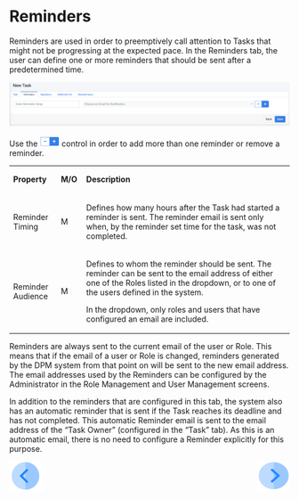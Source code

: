 # Reminders

Reminders are used in order to preemptively call attention to Tasks that might not be progressing at the expected pace. 
In the Reminders tab, the user can define one or more reminders that should be sent after a predetermined time.

 ![image](/articles/DPM/images/Figure_16_Task_configuration_Reminders_tab.png)

Use the   <img src="../images/Figure_16a_plus_minus_icon.png" width="7%" height="7%"> control in order to add more than one reminder or remove a reminder. 

<table>
<tbody>
<tr>
<td width="85">
<p><strong>Property</strong></p>
</td>
<td width="35">
<p><strong>M/O</strong></p>
</td>
<td width="780">
<p><strong>Description</strong></p>
</td>
</tr>
<tr>
<td width="85">
<p>Reminder Timing</p>
</td>
<td width="35">
<p>M</p>
</td>
<td width="780">
<p>Defines how many hours after the Task had started a reminder is sent. The reminder email is sent only when, by the reminder set time for the task, was not completed.</p>
</td>
</tr>
<tr>
<td width="85">
<p>Reminder Audience</p>
</td>
<td width="35">
<p>M</p>
</td>
<td width="780">
<p>Defines to whom the reminder should be sent. The reminder can be sent to the email address of either one of the Roles listed in the dropdown, or to one of the users defined in the system.</p>
<p>In the dropdown, only roles and users that have configured an email are included.</p>
</td>
</tr>
</tbody>
</table>



Reminders are always sent to the current email of the user or Role. This means that if the email of a user or Role is changed, reminders generated by the DPM system from that point on will be sent to the new email address.
The email addresses used by the Reminders can be configured by the Administrator in the Role Management and User Management screens.

In addition to the reminders that are configured in this tab, the system also has an automatic reminder that is sent if the Task reaches its deadline and has not  completed. This automatic Reminder email is sent to the email address of the “Task Owner” (configured in the “Task” tab). As this is an automatic email, there is no need to configure a Reminder explicitly for this purpose. 





[![Previous](/articles/DPM/images/Previous.png)](/articles/DPM/02_Admin_Module/05_Tasks.md)[<img align="right" width="60" height="54" src="/articles/DPM/images/Next.png">](/articles/DPM/02_Admin_Module/07_Operations.md)
